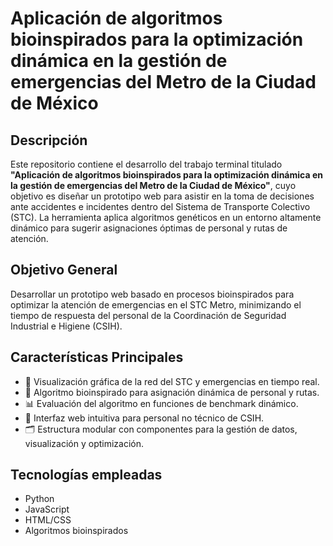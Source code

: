 # Aplicación de algoritmos bioinspirados para la optimización dinámica en la gestión de emergencias del Metro de la Ciudad de México 

## Descripción

Este repositorio contiene el desarrollo del trabajo terminal titulado **"Aplicación de algoritmos bioinspirados para la optimización dinámica en la gestión de emergencias del Metro de la Ciudad de México"**, cuyo objetivo es diseñar un prototipo web para asistir en la toma de decisiones ante accidentes e incidentes dentro del Sistema de Transporte Colectivo (STC). La herramienta aplica algoritmos genéticos en un entorno altamente dinámico para sugerir asignaciones óptimas de personal y rutas de atención.

## Objetivo General

Desarrollar un prototipo web basado en procesos bioinspirados para optimizar la atención de emergencias en el STC Metro, minimizando el tiempo de respuesta del personal de la Coordinación de Seguridad Industrial e Higiene (CSIH).

## Características Principales

- 📍 Visualización gráfica de la red del STC y emergencias en tiempo real.
- 🤖 Algoritmo bioinspirado para asignación dinámica de personal y rutas.
- 📊 Evaluación del algoritmo en funciones de benchmark dinámico.
- 🧠 Interfaz web intuitiva para personal no técnico de CSIH.
- 🗂️ Estructura modular con componentes para la gestión de datos, visualización y optimización.


## Tecnologías empleadas

- Python 
- JavaScript 
- HTML/CSS 
- Algoritmos bioinspirados 


